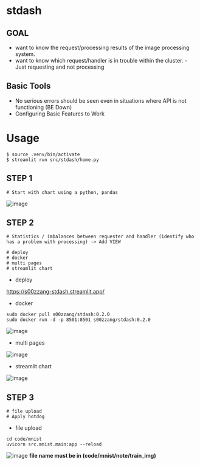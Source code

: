 # stdash

## GOAL
+ want to know the request/processing results of the image processing system.
+ want to know which request/handler is in trouble within the cluster. - Just requesting and not processing

## Basic Tools
+ No serious errors should be seen even in situations where API is not functioning (BE Down)
+ Configuring Basic Features to Work

# Usage
```
$ source .venv/bin/activate
$ streamlit run src/stdash/home.py
```

## STEP 1
```
# Start with chart using a python, pandas
```
![image](https://github.com/user-attachments/assets/11e8cfa7-4be1-45ee-9abc-a858d7d837b3)



## STEP 2
```
# Statistics / imbalances between requester and handler (identify who has a problem with processing) -> Add VIEW

# deploy
# docker
# multi pages
# streamlit chart
```
+ deploy
  
https://s00zzang-stdash.streamlit.app/

+ docker
```
sudo docker pull s00zzang/stdash:0.2.0 
sudo docker run -d -p 8501:8501 s00zzang/stdash:0.2.0
```

![image](https://github.com/user-attachments/assets/b1b023a6-aab8-4f3b-89f5-b3ccf4c558e3)

+ multi pages

![image](https://github.com/user-attachments/assets/9595539f-ca6e-4653-af31-bbd39c0c56cd)

+ streamlit chart

![image](https://github.com/user-attachments/assets/f7500772-8727-43ab-a7c8-454a3dbd3f0b)

  
## STEP 3
```
# file upload
# Apply hotdog 
```

+ file upload
```
cd code/mnist
uvicorn src.mnist.main:app --reload
```
![image](https://github.com/user-attachments/assets/107bbc08-a65e-45bb-8947-b0a57cade5cb)
**file name must be in (code/mnist/note/train_img)**

